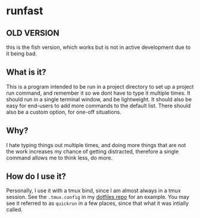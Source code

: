 # runfast

## OLD VERSION

this is the fish version, which works but is not in active development due to it
being bad.

## What is it?

This is a program intended to be run in a project directory to set up a project
run command, and remember it so we dont have to type it multiple times. It
should run in a single terminal window, and be lightweight. It should also be
easy for end-users to add more commands to the default list. There should also
be a custom option, for one-off situations.


## Why?

I hate typing things out multiple times, and doing more things that are not the
work increases my chance of getting distracted, therefore a single command
allows me to think less, do more.


## How do I use it?

Personally, I use it with a tmux bind, since I am almost always in a tmux
session. See the `.tmux.config` in my
[dotfiles repo](https://github.com/anna-singleton/dotfiles) for an example.
You may see it referred to as `quickrun` in a few places, since that what it was
intially called.

